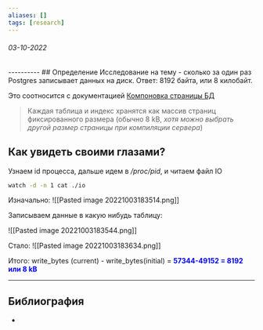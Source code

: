 ```yaml
---
aliases: []
tags: [research]
---
```

<h6>03-10-2022</h6>
----------
## Определение
Исследование на тему - сколько за один раз Postgres записывает данных на диск.
Ответ: 8192 байта, или 8 килобайт.

Это соотносится с документацией [Компоновка страницы БД](https://postgrespro.ru/docs/postgrespro/13/storage-page-layout)

> Каждая таблица и индекс хранятся как массив страниц фиксированного размера (обычно 8 kB, *хотя можно выбрать другой размер страницы при компиляции сервера*)

## Как увидеть своими глазами?
Узнаем id процесса, дальше идем в */proc/pid*, и читаем файл IO
```bash
watch -d -n 1 cat ./io
```

Изначально:
![[Pasted image 20221003183514.png]]

Записываем данные в какую нибудь таблицу:

![[Pasted image 20221003183544.png]]

Стало:
![[Pasted image 20221003183634.png]]

Итого:
write_bytes (current) - write_bytes(initial) = <span style="color: blue"><b>57344-49152 = 8192 или 8 kB</b></span>

---
## Библиография
- 
